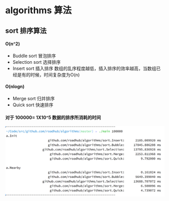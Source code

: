# algorithms 算法

## sort 排序算法
#### O(n^2)
- Buddle sort 冒泡排序
- Selection sort 选择排序
- Insert sort 插入排序 数组的乱序程度越低，插入排序的效率越高，当数组已经是有的时候，时间复杂度为O(n)

#### O(nlogn)
- Merge sort 归并排序
- Quick sort 快速排序

#### 对于 100000= 1X10^5 数据的排序所消耗的时间
![](./test-sort.png)
